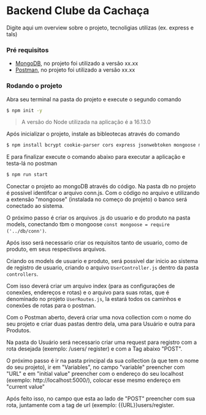 # Backend Clube da Cachaça

Digite aqui um overview sobre o projeto, tecnoligias utilizas (ex. express e tals)

### Pré requisitos

- <a href="https://docs.mongodb.com/manual/installation/">MongoDB</a>, no projeto foi utilizado a versão xx.xx
- <a href="https://www.postman.com/downloads/">Postman</a>, no projeto foi utilizado a versão xx.xx

### Rodando o projeto

Abra seu terminal na pasta do projeto e execute o segundo comando

```sh
$ npm init -y
```

> A versão do Node utilizada na aplicação é a 16.13.0

Após inicializar o projeto, instale as bibleotecas através do comando

```sh
$ npm install bcrypt cookie-parser cors express jsonwebtoken mongoose multer nodemon
```

E para finalizar execute o comando abaixo para executar a aplicação e testa-lá no postman

```sh
$ npm run start
```

Conectar o projeto ao mongoDB através do código. Na pasta db no projeto é possivel identifcar o arquivo conn.js. Com o código no arquivo e utilizando a extensão "mongoose" (instalada no começo do projeto) o banco será conectado ao sistema.

O próximo passo é criar os arquivos .js do usuario e do produto na pasta models, conectando tbm o mongoose `const mongoose = require ('../db/conn')`.

Após isso será necessario criar os requisitos tanto de usuario, como de produto, em seus respectivos arquivos.

Criando os models de usuario e produto, será possivel dar inicio ao sistema de registro de usuario, criando o arquivo `UserController.js` dentro da pasta `controllers`.

Com isso deverá criar um arquivo index (para as configurações de conexões, endereços e rotas) e o arquivo para suas rotas, que é denominado no projeto `UserRoutes.js`, la estará todos os caminhos e conexões de rotas para o postman.

Com o Postman aberto, deverá criar uma nova collection com o nome do seu projeto e criar duas pastas dentro dela, uma para Usuário e outra para Produtos.

Na pasta do Usuário será necessario criar uma request para registro com a rota desejada (exemplo: /users/ register) e com a Tag abaixo "POST".

O próximo passo é ir na pasta principal da sua collection (a que tem o nome do seu projeto), ir em "Variables", no campo "variable" preencher com "URL" e em "initial value" preencher com o endereço do seu localhost (exemplo: http://localhost:5000/), colocar esse mesmo endereço em "current value"

Após feito isso, no campo que esta ao lado de "POST" preencher com sua rota, juntamente com a tag de url (exemplo: {{URL}}users/register.

